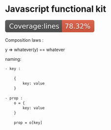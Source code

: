 # Javascript functional kit

![Alt text](./coverage/badge-lines.svg)


Composition laws :

y => whatever(y)  == whatever


naming: 

    - key : 

        {
            key: value
        }

    - prop : 
        o = {
            key: value
        }

        prop = o[key]
        